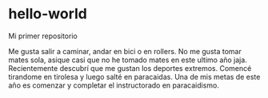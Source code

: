 # hello-world

Mi primer repositorio

Me gusta salir a caminar, andar en bici o en rollers.
No me gusta tomar mates sola, asique casi que no he tomado mates en este ultimo año jaja.
Recientemente descubrí que me gustan los deportes extremos. Comencé tirandome en tirolesa y luego salté en paracaidas. Una de mis metas de este año es comenzar y completar el instructorado en paracaidismo.
